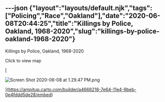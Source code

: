 ---json
{"layout":"layouts/default.njk","tags":["Policing","Race","Oakland"],"date":"2020-06-08T20:44:25","title":"Killings by Police, Oakland, 1968-2020","slug":"killings-by-police-oakland-1968-2020"}
---

Killings by Police, Oakland, 1968-2020

Click to view map

[

![Screen Shot 2020-06-08 at 1.29.47 PM.png](https://images.squarespace-cdn.com/content/v1/52b7d7a6e4b0b3e376ac8ea2/1591648959042-6UH6TJGI23OOZY78SINR/ke17ZwdGBToddI8pDm48kAYDj9iPa1HzGokWOJjW4k8UqsxRUqqbr1mOJYKfIPR7LoDQ9mXPOjoJoqy81S2I8N_N4V1vUb5AoIIIbLZhVYxCRW4BPu10St3TBAUQYVKc4g24uJA6Hcjp8EB7hr50bkl1etl16CLRV-Fyw_NnGECkVF1uSdeQy9hLSkV1l7_P/Screen+Shot+2020-06-08+at+1.29.47+PM.png)

](https://ampitup.carto.com/builder/a4668218-7e64-11e4-9beb-0e4fddd5de28/embed)